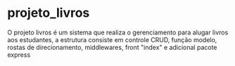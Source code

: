 # projeto_livros
O projeto livros é um sistema que realiza o gerenciamento para alugar livros aos estudantes, a estrutura consiste em controle CRUD, função modelo, rostas de direcionamento, middlewares, front "index" e adicional pacote express
